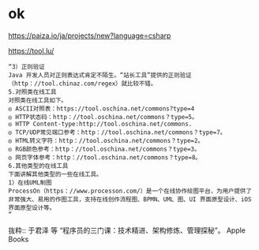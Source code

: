 # ok
https://paiza.io/ja/projects/new?language=csharp

https://tool.lu/
```
“3）正则验证
Java 开发人员对正则表达式肯定不陌生。“站长工具”提供的正则验证（http：//tool.chinaz.com/regex）就比较不错。
5.对照类在线工具
对照类在线工具如下。
◎ ASCII对照表：https://tool.oschina.net/commons?type=4
◎ HTTP状态码：http：//tool.oschina.net/commons？type=5。
◎ HTTP Content-type:http://tool.oschina.net/commons.
◎ TCP/UDP常见端口参考：http：//tool.oschina.net/commons？type=7。
◎ HTML转义字符：http：//tool.oschina.net/commons？type=2。
◎ RGB颜色参考：http：//tool.oschina.net/commons？type=3。
◎ 网页字体参考：http：//tool.oschina.net/commons？type=8。
6.其他类型的在线工具
下面讲解其他类型的一些在线工具。
1）在线UML制图
ProcessOn（https：//www.processon.com/）是一个在线协作绘图平台，为用户提供了非常强大、易用的作图工具，支持在线创作流程图、BPMN、UML 图、UI 界面原型设计、iOS界面原型设计等。
”
```
抜粋:: 于君泽 等  “程序员的三门课：技术精进、架构修炼、管理探秘”。 Apple Books  
